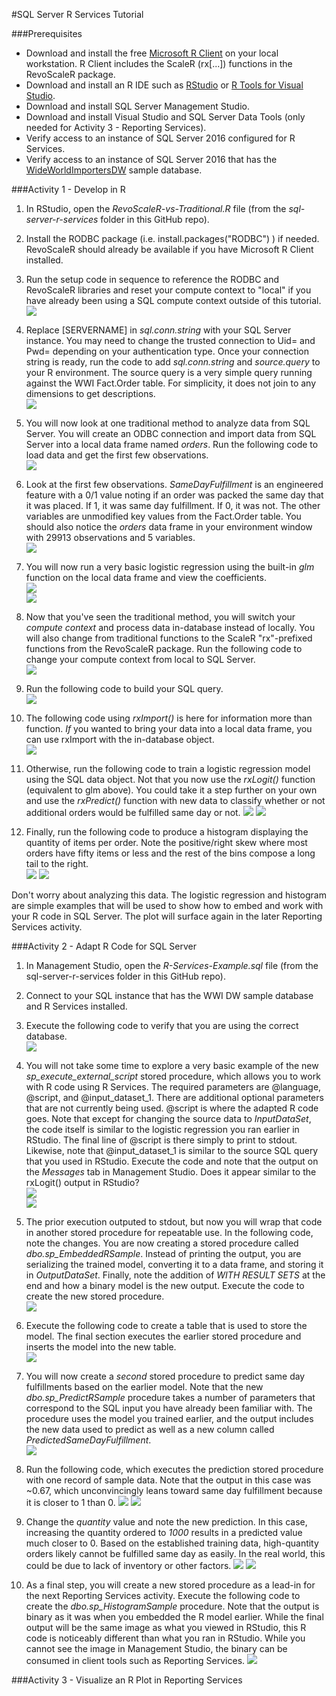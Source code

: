 #SQL Server R Services Tutorial

###Prerequisites
- Download and install the free [Microsoft R Client](https://msdn.microsoft.com/en-us/microsoft-r/notes/r-client-notes) on your local workstation. 
R Client includes the ScaleR (rx[...]) functions in the RevoScaleR package.
- Download and install an R IDE such as [RStudio](https://www.rstudio.com/products/rstudio/download) 
or [R Tools for Visual Studio](https://www.visualstudio.com/en-us/features/rtvs-vs.aspx).
- Download and install SQL Server Management Studio.
- Download and install Visual Studio and SQL Server Data Tools (only needed for Activity 3 - Reporting Services).
- Verify access to an instance of SQL Server 2016 configured for R Services.
- Verify access to an instance of SQL Server 2016 that has the 
[WideWorldImportersDW](https://github.com/Microsoft/sql-server-samples/tree/master/samples/databases/wide-world-importers) sample database.

###Activity 1 - Develop in R
1. In RStudio, open the *RevoScaleR-vs-Traditional.R* file (from the *sql-server-r-services* folder in this GitHub repo).  

2. Install the RODBC package (i.e. install.packages("RODBC") ) if needed. RevoScaleR should already be available if you have Microsoft R Client installed.  

3. Run the setup code in sequence to reference the RODBC and RevoScaleR libraries and reset your compute context to "local" if you have already been using a SQL compute context outside of this tutorial.  
![](https://raw.githubusercontent.com/BlueGranite/Microsoft-R-Resources/master/sql-server-r-services/tutorial-assets/screenshot-r-01.PNG)

4. Replace [SERVERNAME] in *sql.conn.string* with your SQL Server instance. You may need to change the trusted connection to Uid= and Pwd= depending on your authentication type. Once your connection string is ready, run the code to add *sql.conn.string* and *source.query* to your R environment. The source query is a very simple query running against the WWI Fact.Order table. For simplicity, it does not join to any dimensions to get descriptions.  
![](https://raw.githubusercontent.com/BlueGranite/Microsoft-R-Resources/master/sql-server-r-services/tutorial-assets/screenshot-r-02.PNG)

5. You will now look at one traditional method to analyze data from SQL Server. You will create an ODBC connection and import data from SQL Server into a local data frame named *orders*. Run the following code to load data and get the first few observations.  
![](https://raw.githubusercontent.com/BlueGranite/Microsoft-R-Resources/master/sql-server-r-services/tutorial-assets/screenshot-r-03.PNG)

6. Look at the first few observations. *SameDayFulfillment* is an engineered feature with a 0/1 value noting if an order was packed the same day that it was placed. If 1, it was same day fulfillment. If 0, it was not. The other variables are unmodified key values from the Fact.Order table. You should also notice the *orders* data frame in your environment window with 29913 observations and 5 variables.  
![](https://raw.githubusercontent.com/BlueGranite/Microsoft-R-Resources/master/sql-server-r-services/tutorial-assets/screenshot-r-04.PNG)

7. You will now run a very basic logistic regression using the built-in *glm* function on the local data frame and view the coefficients.    
![](https://raw.githubusercontent.com/BlueGranite/Microsoft-R-Resources/master/sql-server-r-services/tutorial-assets/screenshot-r-05.PNG)  
![](https://raw.githubusercontent.com/BlueGranite/Microsoft-R-Resources/master/sql-server-r-services/tutorial-assets/screenshot-r-06.PNG)  

8. Now that you've seen the traditional method, you will switch your *compute context* and process data in-database instead of locally. You will also change from traditional functions to the ScaleR "rx"-prefixed functions from the RevoScaleR package. Run the following code to change your compute context from local to SQL Server.  
![](https://raw.githubusercontent.com/BlueGranite/Microsoft-R-Resources/master/sql-server-r-services/tutorial-assets/screenshot-r-07.PNG)

9. Run the following code to build your SQL query.  
![](https://raw.githubusercontent.com/BlueGranite/Microsoft-R-Resources/master/sql-server-r-services/tutorial-assets/screenshot-r-08.PNG)

10. The following code using *rxImport()* is here for information more than function. *If* you wanted to bring your data into a local data frame, you can use rxImport with the in-database object.  
![](https://raw.githubusercontent.com/BlueGranite/Microsoft-R-Resources/master/sql-server-r-services/tutorial-assets/screenshot-r-09.PNG)

11. Otherwise, run the following code to train a logistic regression model using the SQL data object. Not that you now use the *rxLogit()* function (equivalent to glm above). You could take it a step further on your own and use the *rxPredict()* function with new data to classify whether or not additional orders would be fulfilled same day or not.
![](https://raw.githubusercontent.com/BlueGranite/Microsoft-R-Resources/master/sql-server-r-services/tutorial-assets/screenshot-r-10.PNG)
![](https://raw.githubusercontent.com/BlueGranite/Microsoft-R-Resources/master/sql-server-r-services/tutorial-assets/screenshot-r-11.PNG)

12. Finally, run the following code to produce a histogram displaying the quantity of items per order. Note the positive/right skew where most orders have fifty items or less and the rest of the bins compose a long tail to the right.  
![](https://raw.githubusercontent.com/BlueGranite/Microsoft-R-Resources/master/sql-server-r-services/tutorial-assets/screenshot-r-12.PNG)
![](https://raw.githubusercontent.com/BlueGranite/Microsoft-R-Resources/master/sql-server-r-services/tutorial-assets/screenshot-r-13.PNG)

Don't worry about analyzing this data. The logistic regression and histogram are simple examples that will be used to show how to embed and work with your R code in SQL Server. The plot will surface again in the later Reporting Services activity.

###Activity 2 - Adapt R Code for SQL Server
1. In Management Studio, open the *R-Services-Example.sql* file (from the sql-server-r-services folder in this GitHub repo).  
2. Connect to your SQL instance that has the WWI DW sample database and R Services installed.  
3. Execute the following code to verify that you are using the correct database.  
![](https://raw.githubusercontent.com/BlueGranite/Microsoft-R-Resources/master/sql-server-r-services/tutorial-assets/screenshot-sql-01.PNG)

4. You will not take some time to explore a very basic example of the new *sp_execute_external_script* stored procedure, which allows you to work with R code using R Services. The required parameters are @language, @script, and @input_dataset_1. There are additional optional parameters that are not currently being used. @script is where the adapted R code goes. Note that except for changing the source data to *InputDataSet*, the code itself is similar to the logistic regression you ran earlier in RStudio. The final line of @script is there simply to print to stdout. Likewise, note that @input_dataset_1 is similar to the source SQL query that you used in RStudio. Execute the code and note that the output on the *Messages* tab in Management Studio. Does it appear similar to the rxLogit() output in RStudio?  
![](https://raw.githubusercontent.com/BlueGranite/Microsoft-R-Resources/master/sql-server-r-services/tutorial-assets/screenshot-sql-02.PNG)  
![](https://raw.githubusercontent.com/BlueGranite/Microsoft-R-Resources/master/sql-server-r-services/tutorial-assets/screenshot-sql-03.PNG)

5. The prior execution outputed to stdout, but now you will wrap that code in another stored procedure for repeatable use. In the following code, note the changes. You are now creating a stored procedure called *dbo.sp_EmbeddedRSample*. Instead of printing the output, you are serializing the trained model, converting it to a data frame, and storing it in *OutputDataSet*. Finally, note the addition of *WITH RESULT SETS* at the end and how a binary model is the new output. Execute the code to create the new stored procedure.  
![](https://raw.githubusercontent.com/BlueGranite/Microsoft-R-Resources/master/sql-server-r-services/tutorial-assets/screenshot-sql-04.PNG)

6. Execute the following code to create a table that is used to store the model. The final section executes the earlier stored procedure and inserts the model into the new table.  
![](https://raw.githubusercontent.com/BlueGranite/Microsoft-R-Resources/master/sql-server-r-services/tutorial-assets/screenshot-sql-05.PNG)

7. You will now create a *second* stored procedure to predict same day fulfillments based on the earlier model. Note that the new *dbo.sp_PredictRSample* procedure takes a number of parameters that correspond to the SQL input you have already been familiar with. The procedure uses the model you trained earlier, and the output includes the new data used to predict as well as a new column called *PredictedSameDayFulfillment*.  
![](https://raw.githubusercontent.com/BlueGranite/Microsoft-R-Resources/master/sql-server-r-services/tutorial-assets/screenshot-sql-06.PNG)

8. Run the following code, which executes the prediction stored procedure with one record of sample data. Note that the output in this case was ~0.67, which unconvincingly leans toward same day fulfillment because it is closer to 1 than 0.
![](https://raw.githubusercontent.com/BlueGranite/Microsoft-R-Resources/master/sql-server-r-services/tutorial-assets/screenshot-sql-07.PNG)
![](https://raw.githubusercontent.com/BlueGranite/Microsoft-R-Resources/master/sql-server-r-services/tutorial-assets/screenshot-sql-08.PNG)

9. Change the *quantity* value and note the new prediction. In this case, increasing the quantity ordered to *1000* results in a predicted value much closer to 0. Based on the established training data, high-quantity orders likely cannot be fulfilled same day as easily. In the real world, this could be due to lack of inventory or other factors.
![](https://raw.githubusercontent.com/BlueGranite/Microsoft-R-Resources/master/sql-server-r-services/tutorial-assets/screenshot-sql-10.PNG)
![](https://raw.githubusercontent.com/BlueGranite/Microsoft-R-Resources/master/sql-server-r-services/tutorial-assets/screenshot-sql-11.PNG)

10. As a final step, you will create a new stored procedure as a lead-in for the next Reporting Services activity. Execute the following code to create the *dbo.sp_HistogramSample* procedure. Note that the output is binary as it was when you embedded the R model earlier. While the final output will be the same image as what you viewed in RStudio, this R code is noticeably different than what you ran in RStudio. While you cannot see the image in Management Studio, the binary can be consumed in client tools such as Reporting Services.
![](https://raw.githubusercontent.com/BlueGranite/Microsoft-R-Resources/master/sql-server-r-services/tutorial-assets/screenshot-sql-12.PNG)

###Activity 3 - Visualize an R Plot in Reporting Services
